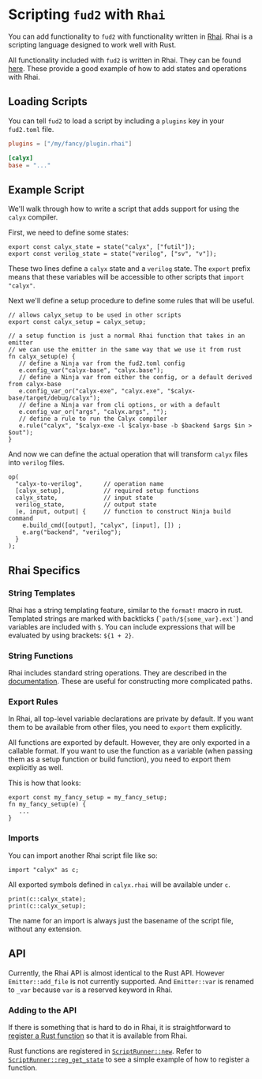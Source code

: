 # Scripting `fud2` with `Rhai`

You can add functionality to `fud2` with functionality written in [Rhai][rhai]. Rhai is a scripting language designed to work well with Rust.

All functionality included with `fud2` is written in Rhai. They can be found [here][fud2-scripts]. These provide a good example of how to add states and operations with Rhai. 

## Loading Scripts

You can tell `fud2` to load a script by including a `plugins` key in your `fud2.toml` file.

```toml
plugins = ["/my/fancy/plugin.rhai"]

[calyx]
base = "..."
```

## Example Script

We'll walk through how to write a script that adds support for using the `calyx` compiler.

First, we need to define some states:

```rust,ignore
export const calyx_state = state("calyx", ["futil"]);
export const verilog_state = state("verilog", ["sv", "v"]);
```

These two lines define a `calyx` state and a `verilog` state. The `export` prefix means that these variables will be accessible to other scripts that `import "calyx"`.

Next we'll define a setup procedure to define some rules that will be useful.

```rust,ignore
// allows calyx_setup to be used in other scripts
export const calyx_setup = calyx_setup;

// a setup function is just a normal Rhai function that takes in an emitter
// we can use the emitter in the same way that we use it from rust
fn calyx_setup(e) {
   // define a Ninja var from the fud2.toml config
   e.config_var("calyx-base", "calyx.base");
   // define a Ninja var from either the config, or a default derived from calyx-base
   e.config_var_or("calyx-exe", "calyx.exe", "$calyx-base/target/debug/calyx");
   // define a Ninja var from cli options, or with a default
   e.config_var_or("args", "calyx.args", "");
   // define a rule to run the Calyx compiler
   e.rule("calyx", "$calyx-exe -l $calyx-base -b $backend $args $in > $out");
}
```

And now we can define the actual operation that will transform `calyx` files into `verilog` files.

```rust,ignore
op(
  "calyx-to-verilog",      // operation name
  [calyx_setup],           // required setup functions
  calyx_state,             // input state
  verilog_state,           // output state
  |e, input, output| {     // function to construct Ninja build command
    e.build_cmd([output], "calyx", [input], []) ;
    e.arg("backend", "verilog");
  }
);
```

## Rhai Specifics

### String Templates

Rhai has a string templating feature, similar to the `format!` macro in rust. Templated strings are marked with backticks (`` `path/${some_var}.ext` ``) and variables are included with `$`. You can include expressions that will be evaluated by using brackets: `${1 + 2}`.

### String Functions

Rhai includes standard string operations. They are described in the [documentation][rhai-strings]. These are useful for constructing more complicated paths.

### Export Rules

In Rhai, all top-level variable declarations are private by default. If you want them to be available from other files, you need to `export` them explicitly.

All functions are exported by default. However, they are only exported in a callable format. If you want to use the function as a variable (when passing them as a setup function or build function), you need to export them explicitly as well.

This is how that looks:
```rust,ignore
export const my_fancy_setup = my_fancy_setup;
fn my_fancy_setup(e) {
   ...
}
```

### Imports

You can import another Rhai script file like so:

```rust,ignore
import "calyx" as c;
```

All exported symbols defined in `calyx.rhai` will be available under `c`.

```rust,ignore
print(c::calyx_state);
print(c::calyx_setup);
```

<div class="warning">

The name for an import is always just the basename of the script file, without any extension.

</div>

## API

Currently, the Rhai API is almost identical to the Rust API. However `Emitter::add_file` is not currently supported. And `Emitter::var` is renamed to `_var` because `var` is a reserved keyword in Rhai.

### Adding to the API

If there is something that is hard to do in Rhai, it is straightforward to [register a Rust function][rhai-rust-fn] so that it is available from Rhai.

Rust functions are registered in [`ScriptRunner::new`][fud-core-scriptrunner]. Refer to [`ScriptRunner::reg_get_state`][fud-core-reg_get_state] to see a simple example of how to register a function.

[rhai]: https://rhai.rs/book/index.html
[rhai-strings]: https://rhai.rs/book/ref/string-fn.html?highlight=String#standard-string-functions
[rhai-rust-fn]: https://rhai.rs/book/rust/functions.html
[fud2-scripts]: https://github.com/calyxir/calyx/tree/main/fud2/scripts
[fud-core-scriptrunner]: https://github.com/calyxir/calyx/blob/6f895a1353020ce254860c3aa0fcfa2ba1abf4c4/fud2/fud-core/src/script/plugin.rs#L68
[fud-core-reg_get_state]: https://github.com/calyxir/calyx/blob/6f895a1353020ce254860c3aa0fcfa2ba1abf4c4/fud2/fud-core/src/script/plugin.rs#L152
